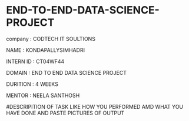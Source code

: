 # END-TO-END-DATA-SCIENCE-PROJECT

company : CODTECH IT SOULTIONS

NAME : KONDAPALLYSIMHADRI

INTERN ID : CT04WF44

DOMAIN : END TO END DATA SCIENCE PROJECT

DURITION : 4 WEEKS

MENTOR : NEELA SANTHOSH

#DESCRIPITION OF TASK LIKE HOW YOU PERFORMED AMD WHAT YOU HAVE DONE AND PASTE PICTURES OF OUTPUT

